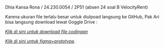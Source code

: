 Dhia Kansa Rona / 24.230.0054 / 2P51 (absen 24 soal B VelocityRent)

Karena ukuran file terlalu besar untuk diulpoad langsung ke GitHub, Pak Ari bisa langsung download lewat Goggle Drive : 

[*Klik di sini untuk download file codingan*](https://drive.google.com/drive/folders/1yB_kNsrYREFXPiPhaYaY6zvzMf3aWUOQ?usp=sharing)

[*Klik di sini untuk figma+prototype*](https://www.figma.com/proto/deXR34doPibkXGxhE5mdBP/design-uts?node-id=0-1&t=Eretb3hsLkt5ND8T-1).
